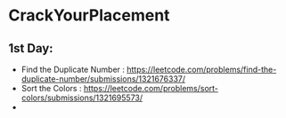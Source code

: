 # CrackYourPlacement

## 1st Day:
- Find the Duplicate Number : https://leetcode.com/problems/find-the-duplicate-number/submissions/1321676337/
- Sort the Colors : https://leetcode.com/problems/sort-colors/submissions/1321695573/
- 
